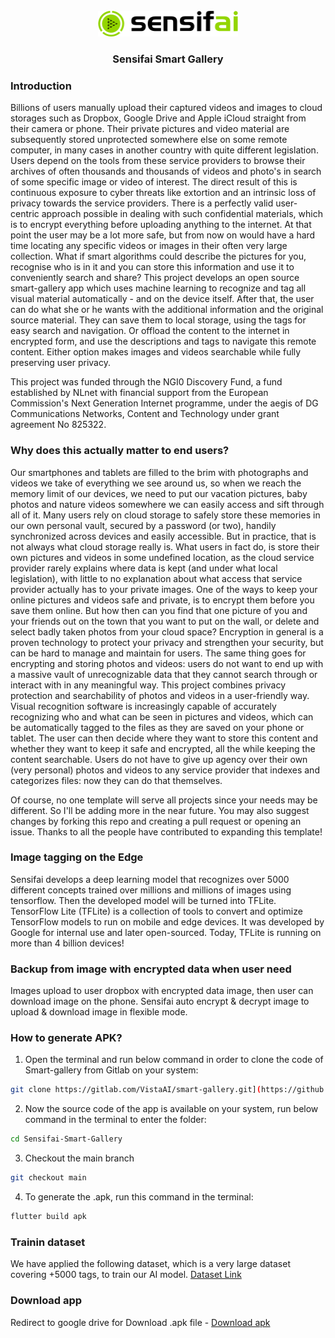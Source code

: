 <br />
<div align="center">
  <a href="https://sensifai.com">
    <img src="assets/images/png/logo_dark.png" alt="Logo" width="224" height="41">
  </a>
</div>

<h3 align="center">Sensifai Smart Gallery</h3>


### Introduction
Billions of users manually upload their captured videos and images to cloud storages such as Dropbox, Google Drive and Apple iCloud straight from their camera or phone. Their private pictures and video material are subsequently stored unprotected somewhere else on some remote computer, in many cases in another country with quite different legislation. Users depend on the tools from these service providers to browse their archives of often thousands and thousands of videos and photo's in search of some specific image or video of interest. The direct result of this is continuous exposure to cyber threats like extortion and an intrinsic loss of privacy towards the service providers. There is a perfectly valid user-centric approach possible in dealing with such confidential materials, which is to encrypt everything before uploading anything to the internet. At that point the user may be a lot more safe, but from now on would have a hard time locating any specific videos or images in their often very large collection. What if smart algorithms could describe the pictures for you, recognise who is in it and you can store this information and use it to conveniently search and share? This project develops an open source smart-gallery app which uses machine learning to recognize and tag all visual material automatically - and on the device itself. After that, the user can do what she or he wants with the additional information and the original source material. They can save them to local storage, using the tags for easy search and navigation. Or offload the content to the internet in encrypted form, and use the descriptions and tags to navigate this remote content. Either option makes images and videos searchable while fully preserving user privacy.

This project was funded through the NGI0 Discovery Fund, a fund established by NLnet with financial support from the European Commission's Next Generation Internet programme, under the aegis of DG Communications Networks, Content and Technology under grant agreement No 825322.

### Why does this actually matter to end users?
Our smartphones and tablets are filled to the brim with photographs and videos we take of everything we see around us, so when we reach the memory limit of our devices, we need to put our vacation pictures, baby photos and nature videos somewhere we can easily access and sift through all of it. Many users rely on cloud storage to safely store these memories in our own personal vault, secured by a password (or two), handily synchronized across devices and easily accessible. But in practice, that is not always what cloud storage really is. What users in fact do, is store their own pictures and videos in some undefined location, as the cloud service provider rarely explains where data is kept (and under what local legislation), with little to no explanation about what access that service provider actually has to your private images.
One of the ways to keep your online pictures and videos safe and private, is to encrypt them before you save them online. But how then can you find that one picture of you and your friends out on the town that you want to put on the wall, or delete and select badly taken photos from your cloud space? Encryption in general is a proven technology to protect your privacy and strengthen your security, but can be hard to manage and maintain for users. The same thing goes for encrypting and storing photos and videos: users do not want to end up with a massive vault of unrecognizable data that they cannot search through or interact with in any meaningful way.
This project combines privacy protection and searchability of photos and videos in a user-friendly way. Visual recognition software is increasingly capable of accurately recognizing who and what can be seen in pictures and videos, which can be automatically tagged to the files as they are saved on your phone or tablet. The user can then decide where they want to store this content and whether they want to keep it safe and encrypted, all the while keeping the content searchable. Users do not have to give up agency over their own (very personal) photos and videos to any service provider that indexes and categorizes files: now they can do that themselves.

Of course, no one template will serve all projects since your needs may be different. So I'll be adding more in the near future. You may also suggest changes by forking this repo and creating a pull request or opening an issue. Thanks to all the people have contributed to expanding this template!


### Image tagging on the Edge
Sensifai develops a deep learning model that recognizes over 5000 different concepts trained over millions and millions of images using tensorflow. Then the developed model will be turned into TFLite. TensorFlow Lite (TFLite) is a collection of tools to convert and optimize TensorFlow models to run on mobile and edge devices. It was developed by Google for internal use and later open-sourced. Today, TFLite is running on more than 4 billion devices!


### Backup from image with encrypted data when user need
Images upload to user dropbox with encrypted data image, then user can download image on the phone.
Sensifai auto encrypt & decrypt image to upload & download image in flexible mode.


### How to generate APK?
1. Open the terminal and run below command in order to clone the code of Smart-gallery from Gitlab on your system:
```sh
git clone https://gitlab.com/VistaAI/smart-gallery.git](https://github.com/baharisensifai/Sensifai-Smart-Gallery.git
```

2. Now the source code of the app is available on your system, run below command in the terminal
to enter the folder:

```sh
cd Sensifai-Smart-Gallery
```

3. Checkout the main branch

```sh
git checkout main
```


4. To generate the .apk, run this command in the terminal:

```sh
flutter build apk
```

### Trainin dataset
We have applied the following dataset, which is a very large dataset covering +5000 tags, to train our AI model.
[Dataset Link](https://github.com/openimages/dataset/blob/main/READMEV2.md)

### Download app
Redirect to google drive for Download .apk file - 
<a href="https://drive.google.com/file/d/1xqJ3XHjxGG9i4REHiPgcuYz0RZonUYB-/view?usp=sharing">Download apk</a>


[linkedin-shield]: https://img.shields.io/badge/-LinkedIn-black.svg?style=for-the-badge&logo=linkedin&colorB=555
[linkedin-url]: https://linkedin.com/in/othneildrew
[product-screenshot]: flutter_01.png
[Next.js]: https://img.shields.io/badge/next.js-000000?style=for-the-badge&logo=nextdotjs&logoColor=white
[Next-url]: https://nextjs.org/
[React.js]: https://img.shields.io/badge/React-20232A?style=for-the-badge&logo=react&logoColor=61DAFB
[React-url]: https://reactjs.org/
[DART]: https://img.shields.io/badge/dart-000000?style=for-the-badge&logo=dart&logoColor=white
[DART-URL]: https://dart.dev/
[React.js]: https://img.shields.io/badge/flutter-20232A?style=for-the-badge&logo=flutter&logoColor=61DAFB
[React-url]: https://flutter.dev/
[Vue.js]: https://img.shields.io/badge/Vue.js-35495E?style=for-the-badge&logo=vuedotjs&logoColor=4FC08D
[Vue-url]: https://vuejs.org/
[Angular.io]: https://img.shields.io/badge/Angular-DD0031?style=for-the-badge&logo=angular&logoColor=white
[Bootstrap.com]: https://img.shields.io/badge/Bootstrap-563D7C?style=for-the-badge&logo=bootstrap&logoColor=white
[Bootstrap-url]: https://getbootstrap.com
[JQuery.com]: https://img.shields.io/badge/jQuery-0769AD?style=for-the-badge&logo=jquery&logoColor=white
[JQuery-url]: https://jquery.com
[JQuery-url]: https://jquery.com 
[JQuery-url]: https://jquery.com 
